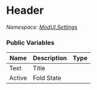 # Header

*Namespace: [ModUI.Settings](API/ModUI/Settings.md)*

### Public Variables

| Name   | Description | Type                |
| ------ | ----------- | ------------------- |
| Text   | Title       | <value v="string"/> |
| Active | Fold State  | <value v="bool"/>   |